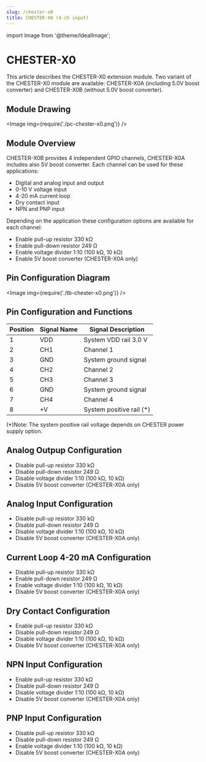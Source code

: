 ```yaml
---
slug: /chester-x0
title: CHESTER-X0 (4-ch input)
---
```

import Image from '@theme/IdealImage';

# CHESTER-X0

This article describes the CHESTER-X0 extension module. Two variant of the CHESTER-X0 module are available: CHESTER-X0A (including 5.0V boost converter) and CHESTER-X0B (without 5.0V boost converter).

## Module Drawing

<Image img={require('./pc-chester-x0.png')} />

## Module Overview

CHESTER-X0B provides 4 independent GPIO channels, CHESTER-X0A includes also 5V boost converter. Each channel can be used for these applications:

* Digital and analog input and output
* 0-10 V voltage input
* 4-20 mA current loop
* Dry contact input
* NPN and PNP input

Depending on the application these configuration options are available for each channel:

* Enable pull-up resistor 330 kΩ
* Enable pull-down resistor 249 Ω
* Enable voltage divider 1:10 (100 kΩ, 10 kΩ)
* Enable 5V boost converter (CHESTER-X0A only)
  
## Pin Configuration Diagram

<Image img={require('./tb-chester-x0.png')} />

## Pin Configuration and Functions

| Position | Signal Name | Signal Description       |
| -------- | ----------- | ------------------------ |
| 1        | VDD         | System VDD rail 3.0 V    |
| 2        | CH1         | Channel 1                |
| 3        | GND         | System ground signal     |
| 4        | CH2         | Channel 2                |
| 5        | CH3         | Channel 3                |
| 6        | GND         | System ground signal     |
| 7        | CH4         | Channel 4                |
| 8        | +V          | System positive rail (*) |

(*)Note: The system positive rail voltage depends on CHESTER power supply option.

## Analog Outpup Configuration

* Disable pull-up resistor 330 kΩ
* Disable pull-down resistor 249 Ω
* Disable voltage divider 1:10 (100 kΩ, 10 kΩ)
* Disable 5V boost converter (CHESTER-X0A only)

## Analog Input Configuration

* Disable pull-up resistor 330 kΩ
* Disable pull-down resistor 249 Ω
* Disable voltage divider 1:10 (100 kΩ, 10 kΩ)
* Disable 5V boost converter (CHESTER-X0A only)

## Current Loop 4-20 mA Configuration

* Disable pull-up resistor 330 kΩ
* Enable pull-down resistor 249 Ω
* Enable voltage divider 1:10 (100 kΩ, 10 kΩ)
* Disable 5V boost converter (CHESTER-X0A only)

## Dry Contact Configuration

* Enable pull-up resistor 330 kΩ
* Disable pull-down resistor 249 Ω
* Disable voltage divider 1:10 (100 kΩ, 10 kΩ)
* Disable 5V boost converter (CHESTER-X0A only)

## NPN Input Configuration

* Enable pull-up resistor 330 kΩ
* Disable pull-down resistor 249 Ω
* Disable voltage divider 1:10 (100 kΩ, 10 kΩ)
* Disable 5V boost converter (CHESTER-X0A only)

## PNP Input Configuration

* Disable pull-up resistor 330 kΩ
* Disable pull-down resistor 249 Ω
* Enable voltage divider 1:10 (100 kΩ, 10 kΩ)
* Disable 5V boost converter (CHESTER-X0A only)